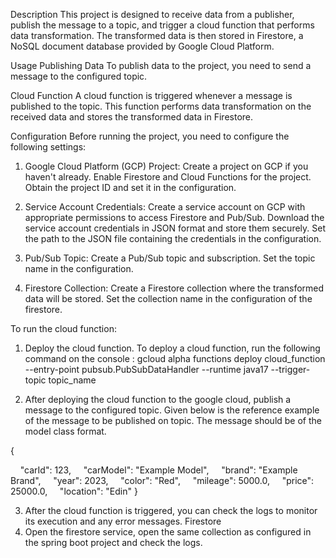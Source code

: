Description
This project is designed to receive data from a publisher, publish the message to a topic, and trigger a cloud function that performs data transformation. The transformed data is then stored in Firestore, a NoSQL document database provided by Google Cloud Platform.

Usage
Publishing Data
To publish data to the project, you need to send a message to the configured topic.

Cloud Function
A cloud function is triggered whenever a message is published to the topic. This function performs data transformation on the received data and stores the transformed data in Firestore.

Configuration
Before running the project, you need to configure the following settings:
1. Google Cloud Platform (GCP) Project: Create a project on GCP if you haven't already. Enable Firestore and Cloud Functions for the project. Obtain the project ID and set it in the configuration.

2. Service Account Credentials: Create a service account on GCP with appropriate permissions to access Firestore and Pub/Sub. Download the service account credentials in JSON format and store them securely. Set the path to the JSON file containing the credentials in the configuration.

3. Pub/Sub Topic: Create a Pub/Sub topic and subscription. Set the topic name in the configuration.

4. Firestore Collection: Create a Firestore collection where the transformed data will be stored. Set the collection name in the configuration of the firestore.


To run the cloud function: 

1. Deploy the cloud function. 
To deploy a cloud function, run the following command on the console :
	gcloud alpha functions deploy cloud_function --entry-point pubsub.PubSubDataHandler --runtime java17 --trigger-topic topic_name 

2. After deploying the cloud function to the google cloud, publish a message to the configured topic. Given below is the reference example of the message to be published on topic.
The message should be of the model class format. 

{

    "carId": 123,
    "carModel": "Example Model",
    "brand": "Example Brand",
    "year": 2023,
    "color": "Red",
    "mileage": 5000.0,
    "price": 25000.0,
    "location": "Edin"
}

3. After the cloud function is triggered, you can check the logs to monitor its execution and any error messages.
Firestore
4. Open the firestore service, open the same collection as configured in the spring boot project and check the logs.
